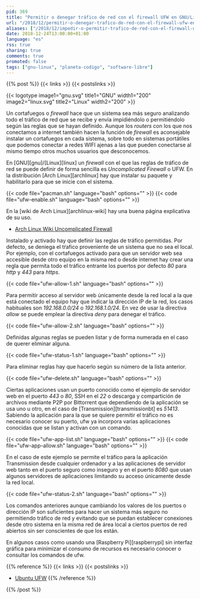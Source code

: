```yaml
---
pid: 369
title: "Permitir o denegar tráfico de red con el firewall UFW en GNU/Linux"
url: "/2018/12/permitir-o-denegar-trafico-de-red-con-el-firewall-ufw-en-gnu-linux/"
aliases: ["/2018/12/impedir-o-permitir-trafico-de-red-con-el-firewall-ufw-en-gnu-linux/"]
date: 2018-12-24T13:00:00+01:00
language: "es"
rss: true
sharing: true
comments: true
promoted: false
tags: ["gnu-linux", "planeta-codigo", "software-libre"]
---
```


{{% post %}}
{{< links >}}
{{< postslinks >}}

{{< logotype image1="gnu.svg" title1="GNU" width1="200" image2="linux.svg" title2="Linux" width2="200" >}}

Un cortafuegos o _firewall_ hace que un sistema sea más seguro analizando todo el tráfico de red que se recibe y envía impidiéndolo o permitiéndolo según las reglas que se hayan definido. Aunque los _routers_ con los que nos conectamos a internet también hacen la función de _firewall_ es aconsejable instalar un cortafuegos en cada sistema, sobre todo en sistemas portátiles que podemos conectar a redes WIFI ajenas a las que pueden conectarse al mismo tiempo otros muchos usuarios que desconocemos.

En [GNU][gnu]/[Linux][linux] un _firewall_ con el que las reglas de tráfico de red se puede definir de forma sencilla es _Uncomplicated Firewall_ o UFW. En la distribución [Arch Linux][archlinux] hay que instalar su paquete y habilitarlo para que se inicie con el sistema.

{{< code file="pacman.sh" language="bash" options="" >}}
{{< code file="ufw-enable.sh" language="bash" options="" >}}

En la [wiki de Arch Linux][archlinux-wiki] hay una buena página explicativa de su uso.

* [Arch Linux Wiki Uncomplicated Firewall](https://wiki.archlinux.org/index.php/Uncomplicated_Firewall)

Instalado y activado hay que definir las reglas de tráfico permitidas. Por defecto, se deniega el tŕafico proveniente de un sistema que no sea el local. Por ejemplo, con el cortafuegos activado para que un servidor web sea accesible desde otro equipo en la misma red o desde internet hay crear una regla que permita todo el tráfico entrante los puertos por defecto _80_ para _http_ y _443_ para _https_.

{{< code file="ufw-allow-1.sh" language="bash" options="" >}}

Para permitir acceso al servidor web únicamente desde la red local a la que está conectado el equipo hay que indicar la dirección IP de la red, los casos habituales son _192.168.0.0/24_ o _192.168.1.0/24_. En vez de usar la directiva _allow_ se puede emplear la directiva _deny_ para denegar el tráfico.

{{< code file="ufw-allow-2.sh" language="bash" options="" >}}

Definidas algunas reglas se pueden listar y de forma numerada en el caso de querer eliminar alguna.

{{< code file="ufw-status-1.sh" language="bash" options="" >}}

Para eliminar reglas hay que hacerlo según su número de la lista anterior.

{{< code file="ufw-delete.sh" language="bash" options="" >}}

Ciertas aplicaciones usan un puerto conocido como el ejemplo de servidor web en el puerto _443_ o _80_, SSH en el _22_ o descarga y compartición de archivos mediante P2P por Bittorrent que dependiendo de la aplicación se usa uno u otro, en el caso de [Transmission][transmissionbt] es _51413_. Sabiendo la aplicación para la que se quiere permitir el tráfico no es necesario conocer su puerto, ufw ya incorpora varias aplicaciones conocidas que se listan y activan con un comando.

{{< code file="ufw-app-list.sh" language="bash" options="" >}}
{{< code file="ufw-app-allow.sh" language="bash" options="" >}}

En el caso de este ejemplo se permite el tráfico para la aplicación Transmission desde cualquier ordenador y a las aplicaciones de servidor web tanto en el puerto seguro como inseguro y en el puerto _8080_ que usan algunos servidores de aplicaciones limitando su acceso únicamente desde la red local.

{{< code file="ufw-status-2.sh" language="bash" options="" >}}

Los comandos anteriores aunque cambiando los valores de los puertos o dirección IP son suficientes para hacer un sistema más seguro no permitiendo tráfico de red y evitando que se puedan establecer conexiones desde otro sistema en la misma red de área local a ciertos puertos de red abiertos sin ser conscientes de que los están.

En algunos casos como usando una [Raspberry Pi][raspberrypi] sin interfaz gráfica para minimizar el consumo de recursos es necesario conocer o consultar los comandos de ufw.

{{% reference %}}
{{< links >}}
{{< postslinks >}}
* [Ubuntu UFW](https://help.ubuntu.com/community/UFW)
{{% /reference %}}

{{% /post %}}
